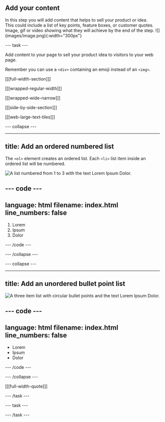 ## Add your content

<div style="display: flex; flex-wrap: wrap">
<div style="flex-basis: 200px; flex-grow: 1; margin-right: 15px;">
In this step you will add content that helps to sell your product or idea. This could include a list of key points, feature boxes, or customer quotes. </div>
<div>
Image, gif or video showing what they will achieve by the end of the step. ![](images/image.png){:width="300px"}
</div>
</div>


--- task ---

Add content to your page to sell your product idea to visitors to your web page. 

Remember you can use a `<div>` containing an emoji instead of an `<img>`.

[[[full-width-section]]]

[[[wrapped-regular-width]]]

[[[wrapped-wide-narrow]]]

[[[side-by-side-section]]]

[[[web-large-text-tiles]]]

--- collapse ---

---
title: Add an ordered numbered list
---

The `<ol>` element creates an ordered list. Each `<li>` list item inside an ordered list will be numbered.

![A list numbered from 1 to 3 with the text Lorem Ipsum Dolor.](images/ordered-list.png)

--- code ---
---
language: html
filename: index.html
line_numbers: false
---

<section class="xcenter">
    <ol>
        <li>Lorem</li>
        <li>Ipsum</li>
        <li>Dolor</li>
    </ol>
</section>

--- /code ---

--- /collapse ---

--- collapse ---

---
title: Add an unordered bullet point list
---

![A three item list with circular bullet points and the text Lorem Ipsum Dolor.](images/unordered-list.png)

--- code ---
---
language: html
filename: index.html
line_numbers: false
---

<section class="xcenter">
    <ul>
        <li>Lorem</li>
        <li>Ipsum</li>
        <li>Dolor</li>
    </ul>
</section>

--- /code ---

--- /collapse ---


[[[full-width-quote]]]

--- /task ---

--- task ---

--- /task ---

